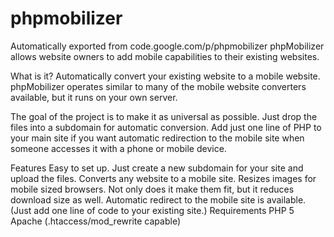 # phpmobilizer
Automatically exported from code.google.com/p/phpmobilizer
phpMobilizer allows website owners to add mobile capabilities to their existing websites.

What is it?
Automatically convert your existing website to a mobile website. phpMobilizer operates similar to many of the mobile website converters available, but it runs on your own server.

The goal of the project is to make it as universal as possible. Just drop the files into a subdomain for automatic conversion. Add just one line of PHP to your main site if you want automatic redirection to the mobile site when someone accesses it with a phone or mobile device.

Features
Easy to set up. Just create a new subdomain for your site and upload the files.
Converts any website to a mobile site.
Resizes images for mobile sized browsers. Not only does it make them fit, but it reduces download size as well.
Automatic redirect to the mobile site is available. (Just add one line of code to your existing site.)
Requirements
PHP 5
Apache (.htaccess/mod_rewrite capable)
